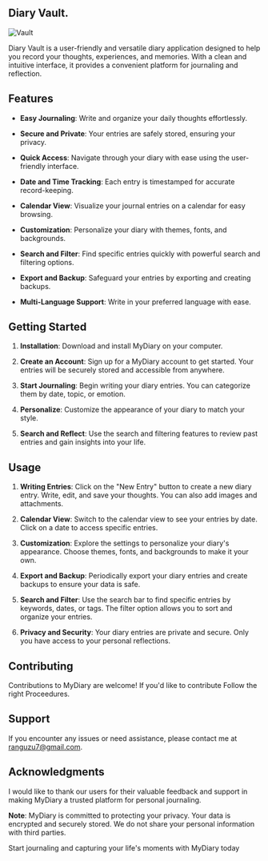 ## Diary Vault.

![Vault](https://github.com/RoggersAnguzu/Diary-Vault/assets/141458053/8946ac14-a253-44bf-8cd8-2612ad10ed2e)

Diary Vault is a user-friendly and versatile diary application designed to help you record your thoughts, experiences, and memories. With a clean and intuitive interface, it provides a convenient platform for journaling and reflection.

## Features

- **Easy Journaling**: Write and organize your daily thoughts effortlessly.

- **Secure and Private**: Your entries are safely stored, ensuring your privacy.

- **Quick Access**: Navigate through your diary with ease using the user-friendly interface.
 
- **Date and Time Tracking**: Each entry is timestamped for accurate record-keeping.

- **Calendar View**: Visualize your journal entries on a calendar for easy browsing.

- **Customization**: Personalize your diary with themes, fonts, and backgrounds.

- **Search and Filter**: Find specific entries quickly with powerful search and filtering options.

- **Export and Backup**: Safeguard your entries by exporting and creating backups.

- **Multi-Language Support**: Write in your preferred language with ease.

## Getting Started

1. **Installation**: Download and install MyDiary on your computer.

2. **Create an Account**: Sign up for a MyDiary account to get started. Your entries will be securely stored and accessible from anywhere.

3. **Start Journaling**: Begin writing your diary entries. You can categorize them by date, topic, or emotion.

4. **Personalize**: Customize the appearance of your diary to match your style.

5. **Search and Reflect**: Use the search and filtering features to review past entries and gain insights into your life.

## Usage

1. **Writing Entries**: Click on the "New Entry" button to create a new diary entry. Write, edit, and save your thoughts. You can also add images and attachments.

2. **Calendar View**: Switch to the calendar view to see your entries by date. Click on a date to access specific entries.

3. **Customization**: Explore the settings to personalize your diary's appearance. Choose themes, fonts, and backgrounds to make it your own.

4. **Export and Backup**: Periodically export your diary entries and create backups to ensure your data is safe.

5. **Search and Filter**: Use the search bar to find specific entries by keywords, dates, or tags. The filter option allows you to sort and organize your entries.

6. **Privacy and Security**: Your diary entries are private and secure. Only you have access to your personal reflections.

## Contributing

Contributions to MyDiary are welcome! If you'd like to contribute Follow the right Proceedures.

## Support

If you encounter any issues or need assistance, please contact me at ranguzu7@gmail.com.

## Acknowledgments

I would like to thank our users for their valuable feedback and support in making MyDiary a trusted platform for personal journaling.


**Note**: MyDiary is committed to protecting your privacy. Your data is encrypted and securely stored. We do not share your personal information with third parties.

Start journaling and capturing your life's moments with MyDiary today



